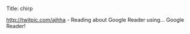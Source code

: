 Title: chirp

<a href="http://twitpic.com/ajhha">http://twitpic.com/ajhha</a> - Reading about Google Reader using... Google Reader!
